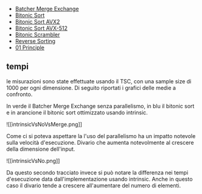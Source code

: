 - [Batcher Merge Exchange](https://github.com/figinii/SortingNetworks/tree/main/lib/mergeExchange)
- [Bitonic Sort](https://github.com/figinii/SortingNetworks/blob/main/lib/bitonic/bitonicSort.h)
- [Bitonic Sort AVX2](https://github.com/figinii/SortingNetworks/blob/main/lib/bitonic/bitonicAVX2.h)
- [Bitonic Sort AVX-512](https://github.com/figinii/SortingNetworks/blob/main/lib/bitonic/bitonicAVX-512.h)
- [Bitonic Scrambler](https://github.com/figinii/SortingNetworks/blob/main/lib/bitonic/bitonicCmpParam.h)
- [Reverse Sorting](https://github.com/figinii/SortingNetworks/tree/main/reverseSorting)
- [01 Principle](https://github.com/figinii/SortingNetworks/tree/main/zerOnePrinciple)

## tempi

le misurazioni sono state effettuate usando il TSC, con una sample size di 1000 per ogni dimensione. Di seguito riportati i grafici delle medie a confronto.

In verde il Batcher Merge Exchange senza parallelismo, in blu il bitonic sort e in arancione il bitonic sort ottimizzato usando intrinsic.

![[intrinsicVsNoVsMerge.png]]

Come ci si poteva aspettare la l'uso del parallelismo ha un impatto notevole sulla velocità d'esecuzione. Divario che aumenta notevolmente al crescere della dimensione dell'input.

![[intrinsicVsNo.png]]

Da questo secondo tracciato invece si può notare la differenza nei tempi d'esecuzione data dall'implementazione usando intrinsic. Anche in questo caso il divario tende a crescere all'aumentare del numero di elementi.
